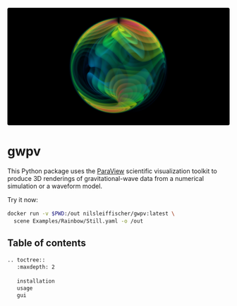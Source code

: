 
![banner](banner.png)

# gwpv

This Python package uses the [ParaView](https://www.paraview.org) scientific
visualization toolkit to produce 3D renderings of gravitational-wave data from a
numerical simulation or a waveform model.

Try it now:

```sh
docker run -v $PWD:/out nilsleiffischer/gwpv:latest \
  scene Examples/Rainbow/Still.yaml -o /out
```

## Table of contents

```{eval-rst}
.. toctree::
   :maxdepth: 2

   installation
   usage
   gui
```
